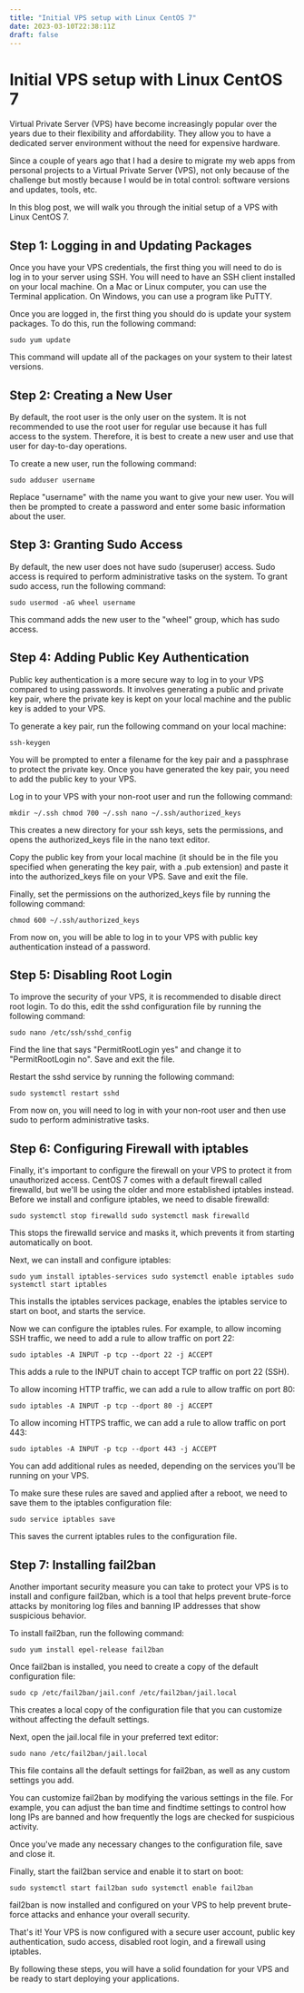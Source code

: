 ```yaml
---
title: "Initial VPS setup with Linux CentOS 7"
date: 2023-03-10T22:38:11Z
draft: false
---
```

# Initial VPS setup with Linux CentOS 7
Virtual Private Server (VPS) have become increasingly popular over the years due to their flexibility and affordability. They allow you to have a dedicated server environment without the need for expensive hardware.

Since a couple of years ago that I had a desire to migrate my web apps from personal projects to a Virtual Private Server (VPS), not only because of the challenge but mostly because I would be in total control: software versions and updates, tools, etc.

In this blog post, we will walk you through the initial setup of a VPS with Linux CentOS 7.

## Step 1: Logging in and Updating Packages

Once you have your VPS credentials, the first thing you will need to do is log in to your server using SSH. You will need to have an SSH client installed on your local machine. On a Mac or Linux computer, you can use the Terminal application. On Windows, you can use a program like PuTTY.

Once you are logged in, the first thing you should do is update your system packages. To do this, run the following command:

`
    sudo yum update
`

This command will update all of the packages on your system to their latest versions.

## Step 2: Creating a New User

By default, the root user is the only user on the system. It is not recommended to use the root user for regular use because it has full access to the system. Therefore, it is best to create a new user and use that user for day-to-day operations.

To create a new user, run the following command:

`
    sudo adduser username
`

Replace "username" with the name you want to give your new user. You will then be prompted to create a password and enter some basic information about the user.

## Step 3: Granting Sudo Access

By default, the new user does not have sudo (superuser) access. Sudo access is required to perform administrative tasks on the system. To grant sudo access, run the following command:

`
    sudo usermod -aG wheel username
`

This command adds the new user to the "wheel" group, which has sudo access.

## Step 4: Adding Public Key Authentication

Public key authentication is a more secure way to log in to your VPS compared to using passwords. It involves generating a public and private key pair, where the private key is kept on your local machine and the public key is added to your VPS.

To generate a key pair, run the following command on your local machine:

`
    ssh-keygen
`

You will be prompted to enter a filename for the key pair and a passphrase to protect the private key. Once you have generated the key pair, you need to add the public key to your VPS.

Log in to your VPS with your non-root user and run the following command:

`
    mkdir ~/.ssh
    chmod 700 ~/.ssh
    nano ~/.ssh/authorized_keys
`

This creates a new directory for your ssh keys, sets the permissions, and opens the authorized_keys file in the nano text editor.

Copy the public key from your local machine (it should be in the file you specified when generating the key pair, with a .pub extension) and paste it into the authorized_keys file on your VPS. Save and exit the file.

Finally, set the permissions on the authorized_keys file by running the following command:

`
    chmod 600 ~/.ssh/authorized_keys
`

From now on, you will be able to log in to your VPS with public key authentication instead of a password.

## Step 5: Disabling Root Login

To improve the security of your VPS, it is recommended to disable direct root login. To do this, edit the sshd configuration file by running the following command:

`
    sudo nano /etc/ssh/sshd_config
`

Find the line that says "PermitRootLogin yes" and change it to "PermitRootLogin no". Save and exit the file.

Restart the sshd service by running the following command:

`
    sudo systemctl restart sshd
`

From now on, you will need to log in with your non-root user and then use sudo to perform administrative tasks.

## Step 6: Configuring Firewall with iptables

Finally, it's important to configure the firewall on your VPS to protect it from unauthorized access. CentOS 7 comes with a default firewall called firewalld, but we'll be using the older and more established iptables instead. Before we install and configure iptables, we need to disable firewalld:

`
    sudo systemctl stop firewalld
    sudo systemctl mask firewalld
`

This stops the firewalld service and masks it, which prevents it from starting automatically on boot.

Next, we can install and configure iptables:

`
    sudo yum install iptables-services
    sudo systemctl enable iptables
    sudo systemctl start iptables
`

This installs the iptables services package, enables the iptables service to start on boot, and starts the service.

Now we can configure the iptables rules. For example, to allow incoming SSH traffic, we need to add a rule to allow traffic on port 22:

`
    sudo iptables -A INPUT -p tcp --dport 22 -j ACCEPT
`

This adds a rule to the INPUT chain to accept TCP traffic on port 22 (SSH).

To allow incoming HTTP traffic, we can add a rule to allow traffic on port 80:

`
    sudo iptables -A INPUT -p tcp --dport 80 -j ACCEPT
`

To allow incoming HTTPS traffic, we can add a rule to allow traffic on port 443:

`
    sudo iptables -A INPUT -p tcp --dport 443 -j ACCEPT
`

You can add additional rules as needed, depending on the services you'll be running on your VPS.

To make sure these rules are saved and applied after a reboot, we need to save them to the iptables configuration file:

`
    sudo service iptables save
`

This saves the current iptables rules to the configuration file.

## Step 7: Installing fail2ban

Another important security measure you can take to protect your VPS is to install and configure fail2ban, which is a tool that helps prevent brute-force attacks by monitoring log files and banning IP addresses that show suspicious behavior.

To install fail2ban, run the following command:

`
    sudo yum install epel-release fail2ban
`

Once fail2ban is installed, you need to create a copy of the default configuration file:

`
    sudo cp /etc/fail2ban/jail.conf /etc/fail2ban/jail.local
`

This creates a local copy of the configuration file that you can customize without affecting the default settings.

Next, open the jail.local file in your preferred text editor:

`
    sudo nano /etc/fail2ban/jail.local
`

This file contains all the default settings for fail2ban, as well as any custom settings you add.

You can customize fail2ban by modifying the various settings in the file. For example, you can adjust the ban time and findtime settings to control how long IPs are banned and how frequently the logs are checked for suspicious activity.

Once you've made any necessary changes to the configuration file, save and close it.

Finally, start the fail2ban service and enable it to start on boot:

`
    sudo systemctl start fail2ban
    sudo systemctl enable fail2ban
`

fail2ban is now installed and configured on your VPS to help prevent brute-force attacks and enhance your overall security.

That's it! Your VPS is now configured with a secure user account, public key authentication, sudo access, disabled root login, and a firewall using iptables.

By following these steps, you will have a solid foundation for your VPS and be ready to start deploying your applications.
